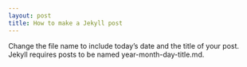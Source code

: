 ```yaml
---
layout: post
title: How to make a Jekyll post
---
```


Change the file name to include today’s date and the title of your post. 
Jekyll requires posts to be named year-month-day-title.md.
